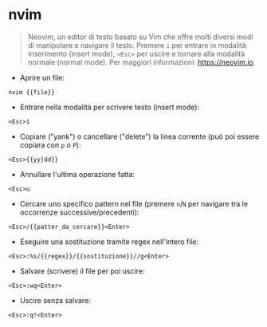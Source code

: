 # nvim

> Neovim, un editor di testo basato su Vim che offre molti diversi modi di manipolare e navigare il testo.
> Premere `i` per entrare in modalità inserimento (insert mode), `<Esc>` per uscire e tornare alla modalità normale (normal mode).
> Per maggiori informazioni: <https://neovim.io>.

- Aprire un file:

`nvim {{file}}`

- Entrare nella modalità per scrivere testo (insert mode):

`<Esc>i`

- Copiare ("yank") o cancellare ("delete") la linea corrente (può poi essere copiara con `p` o `P`):

`<Esc>{{yy|dd}}`

- Annullare l'ultima operazione fatta:

`<Esc>u`

- Cercare uno specifico pattern nel file (premere `n`/`N` per navigare tra le occorrenze successive/precedenti):

`<Esc>/{{patter_da_cercare}}<Enter>`

- Eseguire una sostituzione tramite regex nell'intero file:

`<Esc>:%s/{{regex}}/{{sostituzione}}//g<Enter>`

- Salvare (scrivere) il file per poi uscire:

`<Esc>:wq<Enter>`

- Uscire senza salvare:

`<Esc>:q!<Enter>`
